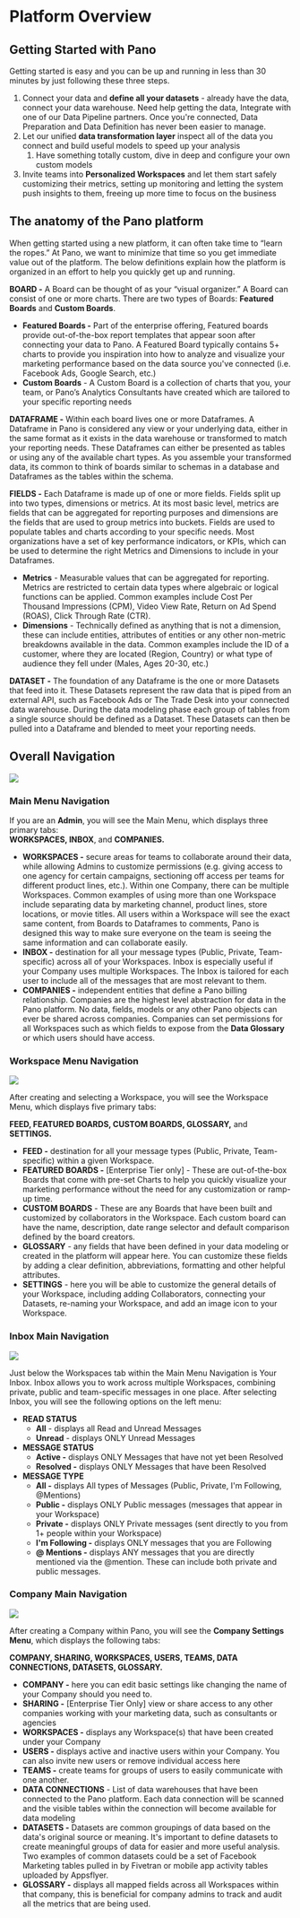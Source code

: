# Platform Overview

## Getting Started with Pano

Getting started is easy and you can be up and running in less than 30 minutes by just following these three steps.

1. Connect your data and **define all your datasets** - already have the data, connect your data warehouse. Need help getting the data, Integrate with one of our Data Pipeline partners. Once you're connected, Data Preparation and Data Definition has never been easier to manage.
2. Let our unified **data transformation layer** inspect all of the data you connect and build useful models to speed up your analysis
   1. Have something totally custom, dive in deep and configure your own custom models
3. Invite teams into **Personalized Workspaces** and let them start safely customizing their metrics, setting up monitoring and letting the system push insights to them, freeing up more time to focus on the business

## The anatomy of the Pano platform

When getting started using a new platform, it can often take time to “learn the ropes.” At Pano, we want to minimize that time so you get immediate value out of the platform. The below definitions explain how the platform is organized in an effort to help you quickly get up and running.

**BOARD -** A Board can be thought of as your “visual organizer.” A Board can consist of one or more charts. There are two types of Boards: **Featured Boards** and **Custom Boards**.

* **Featured Boards -** Part of the enterprise offering, Featured boards provide out-of-the-box report templates that appear soon after connecting your data to Pano. A Featured Board typically contains 5+ charts to provide you inspiration into how to analyze and visualize your marketing performance based on the data source you've connected \(i.e. Facebook Ads, Google Search, etc.\)
* **Custom Boards** - A Custom Board is a collection of charts that you, your team, or Pano’s Analytics Consultants have created which are tailored to your specific reporting needs

**DATAFRAME -** Within each board lives one or more Dataframes. A Dataframe in Pano is considered any view or your underlying data, either in the same format as it exists in the data warehouse or transformed to match your reporting needs. These Dataframes can either be presented as tables or using any of the available chart types. As you assemble your transformed data, its common to think of boards similar to schemas in a database and Dataframes as the tables within the schema.

**FIELDS -** Each Dataframe is made up of one or more fields. Fields split up into two types, dimensions or metrics. At its most basic level, metrics are fields that can be aggregated for reporting purposes and dimensions are the fields that are used to group metrics into buckets. Fields are used to populate tables and charts according to your specific needs. Most organizations have a set of key performance indicators, or KPIs, which can be used to determine the right Metrics and Dimensions to include in your Dataframes.

* **Metrics** - Measurable values that can be aggregated for reporting. Metrics are restricted to certain data types where algebraic or logical functions can be applied. Common examples include Cost Per Thousand Impressions \(CPM\), Video View Rate, Return on Ad Spend \(ROAS\), Click Through Rate \(CTR\).
* **Dimensions** - Technically defined as anything that is not a dimension, these can include entities, attributes of entities or any other non-metric breakdowns available in the data. Common examples include the ID of a customer, where they are located \(Region, Country\) or what type of audience they fell under \(Males, Ages 20-30, etc.\)

**DATASET -** The foundation of any Dataframe is the one or more Datasets that feed into it. These Datasets represent the raw data that is piped from an external API, such as Facebook Ads or The Trade Desk into your connected data warehouse. During the data modeling phase each group of tables from a single source should be defined as a Dataset. These Datasets can then be pulled into a Dataframe and blended to meet your reporting needs.

## **Overall Navigation**

![](overall-nav.png)

### **Main Menu Navigation**

If you are an **Admin**, you will see the Main Menu, which displays three primary tabs:  
**WORKSPACES, INBOX**, and **COMPANIES.**

* **WORKSPACES -** secure areas for teams to collaborate around their data, while allowing Admins to customize permissions \(e.g. giving access to one agency for certain campaigns, sectioning off access per teams for different product lines, etc.\). Within one Company, there can be multiple Workspaces. Common examples of using more than one Workspace include separating data by marketing channel, product lines, store locations, or movie titles. All users within a Workspace will see the exact same content, from Boards to Dataframes to comments, Pano is designed this way to make sure everyone on the team is seeing the same information and can collaborate easily.
* **INBOX -** destination for all your message types \(Public, Private, Team-specific\) across all of your Workspaces. Inbox is especially useful if your Company uses multiple Workspaces. The Inbox is tailored for each user to include all of the messages that are most relevant to them.
* **COMPANIES -** independent entities that define a Pano billing relationship. Companies are the highest level abstraction for data in the Pano platform. No data, fields, models or any other Pano objects can ever be shared across companies. Companies can set permissions for all Workspaces such as which fields to expose from the **Data Glossary** or which users should have access.

### **Workspace Menu Navigation**

![](workspace-nav.png)

After creating and selecting a Workspace, you will see the Workspace Menu, which displays five primary tabs:

**FEED, FEATURED BOARDS, CUSTOM BOARDS, GLOSSARY,** and **SETTINGS.**

* **FEED -** destination for all your message types \(Public, Private, Team-specific\) within a given Workspace.
* **FEATURED BOARDS -** \[Enterprise Tier only\] - These are out-of-the-box Boards that come with pre-set Charts to help you quickly visualize your marketing performance without the need for any customization or ramp-up time.
* **CUSTOM BOARDS** - These are any Boards that have been built and customized by collaborators in the Workspace. Each custom board can have the name, description, date range selector and default comparison defined by the board creators. 
* **GLOSSARY** - any fields that have been defined in your data modeling or created in the platform will appear here. You can customize these fields by adding a clear definition, abbreviations, formatting and other helpful attributes.
* **SETTINGS** - here you will be able to customize the general details of your Workspace, including adding Collaborators, connecting your Datasets, re-naming your Workspace, and add an image icon to your Workspace.

### **Inbox Main Navigation**

![](inbox-nav.png)

Just below the Workspaces tab within the Main Menu Navigation is Your Inbox. Inbox allows you to work across multiple Workspaces, combining private, public and team-specific messages in one place. After selecting Inbox, you will see the following options on the left menu:

* **READ STATUS**
  * **All** - displays all Read and Unread Messages
  * **Unread** - displays ONLY Unread Messages
* **MESSAGE STATUS**
  * **Active -** displays ONLY Messages that have not yet been Resolved
  * **Resolved -** displays ONLY Messages that have been Resolved
* **MESSAGE TYPE**
  * **All -** displays All types of Messages \(Public, Private, I'm Following, @Mentions\)
  * **Public -** displays ONLY Public messages \(messages that appear in your Workspace\)
  * **Private -** displays ONLY Private messages \(sent directly to you from 1+ people within your Workspace\)
  * **I'm Following -** displays ONLY messages that you are Following
  * **@ Mentions -** displays ANY messages that you are directly mentioned via the @mention. These can include both private and public messages.

### **Company Main Navigation**

![](company-nav.png)

After creating a Company within Pano, you will see the **Company Settings Menu**, which displays the following tabs:

**COMPANY, SHARING, WORKSPACES, USERS, TEAMS, DATA CONNECTIONS, DATASETS, GLOSSARY.**

* **COMPANY -** here you can edit basic settings like changing the name of your Company should you need to.
* **SHARING -** \[Enterprise Tier Only\] view or share access to any other companies working with your marketing data, such as consultants or agencies
* **WORKSPACES -** displays any Workspace\(s\) that have been created under your Company
* **USERS -** displays active and inactive users within your Company. You can also invite new users or remove individual access here
* **TEAMS -** create teams for groups of users to easily communicate with one another.
* **DATA CONNECTIONS** - List of data warehouses that have been connected to the Pano platform. Each data connection will be scanned and the visible tables within the connection will become available for data modeling
* **DATASETS -** Datasets are common groupings of data based on the data's original source or meaning. It's important to define datasets to create meaningful groups of data for easier and more useful analysis. Two examples of common datasets could be a set of Facebook Marketing tables pulled in by Fivetran or mobile app activity tables uploaded by Appsflyer. 
* **GLOSSARY -** displays all mapped fields across all Workspaces within that company, this is beneficial for company admins to track and audit all the metrics that are being used.

